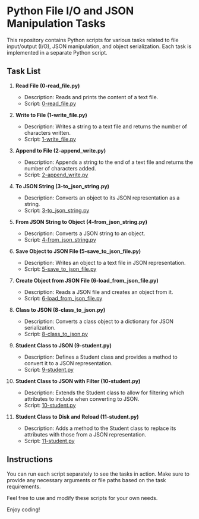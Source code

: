 # Python File I/O and JSON Manipulation Tasks

This repository contains Python scripts for various tasks related to file input/output (I/O), JSON manipulation, and object serialization. Each task is implemented in a separate Python script.

## Task List

1. **Read File (0-read_file.py)**
   - Description: Reads and prints the content of a text file.
   - Script: [0-read_file.py](0-read_file.py)

2. **Write to File (1-write_file.py)**
   - Description: Writes a string to a text file and returns the number of characters written.
   - Script: [1-write_file.py](1-write_file.py)

3. **Append to File (2-append_write.py)**
   - Description: Appends a string to the end of a text file and returns the number of characters added.
   - Script: [2-append_write.py](2-append_write.py)

4. **To JSON String (3-to_json_string.py)**
   - Description: Converts an object to its JSON representation as a string.
   - Script: [3-to_json_string.py](3-to_json_string.py)

5. **From JSON String to Object (4-from_json_string.py)**
   - Description: Converts a JSON string to an object.
   - Script: [4-from_json_string.py](4-from_json_string.py)

6. **Save Object to JSON File (5-save_to_json_file.py)**
   - Description: Writes an object to a text file in JSON representation.
   - Script: [5-save_to_json_file.py](5-save_to-json_file.py)

7. **Create Object from JSON File (6-load_from_json_file.py)**
   - Description: Reads a JSON file and creates an object from it.
   - Script: [6-load_from_json_file.py](6-load-from-json-file.py)

8. **Class to JSON (8-class_to_json.py)**
   - Description: Converts a class object to a dictionary for JSON serialization.
   - Script: [8-class_to_json.py](8-class_to-json.py)

9. **Student Class to JSON (9-student.py)**
   - Description: Defines a Student class and provides a method to convert it to a JSON representation.
   - Script: [9-student.py](9-student.py)

10. **Student Class to JSON with Filter (10-student.py)**
    - Description: Extends the Student class to allow for filtering which attributes to include when converting to JSON.
    - Script: [10-student.py](10-student.py)

11. **Student Class to Disk and Reload (11-student.py)**
    - Description: Adds a method to the Student class to replace its attributes with those from a JSON representation.
    - Script: [11-student.py](11-student.py)

## Instructions

You can run each script separately to see the tasks in action. Make sure to provide any necessary arguments or file paths based on the task requirements.

Feel free to use and modify these scripts for your own needs.

Enjoy coding!

